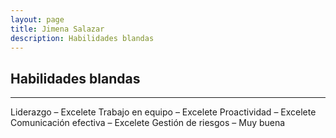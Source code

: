 ```yaml
---
layout: page
title: Jimena Salazar
description: Habilidades blandas
---
```

## Habilidades blandas
---
Liderazgo – Excelete
Trabajo en equipo – Excelete
Proactividad – Excelete
Comunicación efectiva – Excelete
Gestión de riesgos – Muy buena
